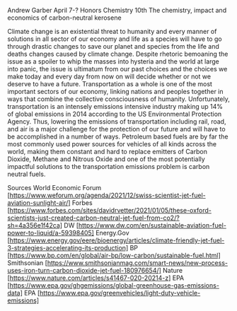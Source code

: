 Andrew Garber 
April 7-?
Honors Chemistry 10th
The chemistry, impact and economics of carbon-neutral kerosene

<!-- INTRO: LARGE AMOUNT OF CARBON FROM SHIPS, PLANES, AIR BUT TRAINS MORE EFFICIENT. IF SHIPS PLANES AIR COULD BE MADE CARBON NEUTRAL WOULD BE BIG STEP IN FIGHTING CLIMATE CHANGE. IF PROCESS BY WEFORUM IS PROVEN COULD BE GOOD FOR DESERT ECONOMIES. IEA PREDICTS 10% AVIATION FUEL CARBON-NEUTRAL BY 2030 AND 20% 2040(WHICH IS CONSERVATIVE) -->

Climate change is an existential threat to humanity and every manner of solutions in all sector of our economy and life as a species will have to go through drastic changes to save our planet and species from the life and deaths changes caused by climate change. Despite rhetoric bemoaning the issue as a spoiler to whip the masses into hysteria and the world at large into panic, the issue is ultimatum from our past choices and the choices we make today and every day from now on will decide whether or not we deserve to have a future. Transportation as a whole is one of the most important sectors of our economy, linking nations and peoples together in ways that combine the collective consciousness of humanity. Unfortunately, transportation is an intensely emissions intensive industry making up 14% of global emissions in 2014 according to the US Environmental Protection Agency. Thus, lowering the emissions of transportation including rail, road, and air is a major challenge for the protection of our future and will have to be accomplished in a number of ways. Petroleum based fuels are by far the most commonly used power sources for vehicles of all kinds across the world, making them constant and hard to replace emitters of Carbon Dioxide, Methane and Nitrous Oxide and one of the most potentially impactful solutions to the transportation emissions problem is carbon neutral fuels. 



Sources
World Economic Forum [https://www.weforum.org/agenda/2021/12/swiss-scientist-jet-fuel-aviation-sunlight-air/]
Forbes [https://www.forbes.com/sites/davidrvetter/2021/01/05/these-oxford-scientists-just-created-carbon-neutral-jet-fuel-from-co2/?sh=4a356e1f42ca]
DW [https://www.dw.com/en/sustainable-aviation-fuel-power-to-liquid/a-59398405]
Energy.Gov [https://www.energy.gov/eere/bioenergy/articles/climate-friendly-jet-fuel-3-strategies-accelerating-its-production]
BP [https://www.bp.com/en/global/air-bp/low-carbon/sustainable-fuel.html]
Smithsonian [https://www.smithsonianmag.com/smart-news/new-process-uses-iron-turn-carbon-dioxide-jet-fuel-180976654/]
Nature [https://www.nature.com/articles/s41467-020-20214-z]
EPA [https://www.epa.gov/ghgemissions/global-greenhouse-gas-emissions-data]
EPA [https://www.epa.gov/greenvehicles/light-duty-vehicle-emissions]